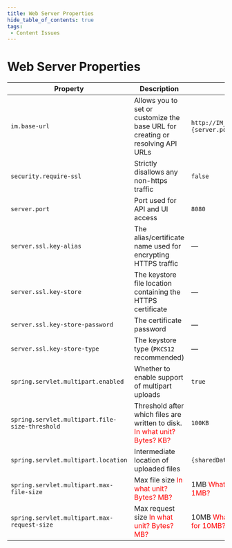 ```yaml
---
title: Web Server Properties
hide_table_of_contents: true
tags:
 - Content Issues
---
```


# Web Server Properties

| Property| Description| Default |
| --- | --- | --- |
| `im.base-url` | Allows you to set or customize the base URL for creating or resolving API URLs | `http://IM_SERVER_DOMAIN_NAME:{server.port}` |
| `security.require-ssl` | Strictly disallows any non-https traffic | `false` |
| `server.port` | Port used for API and UI access | `8080` |
| `server.ssl.key-alias` | The alias/certificate name used for encrypting HTTPS traffic | — |
| `server.ssl.key-store` | The keystore file location containing the HTTPS certificate | — |
| `server.ssl.key-store-password` | The certificate password | — |
| `server.ssl.key-store-type` | The keystore type (`PKCS12` recommended) | — |
| `spring.servlet.multipart.enabled` | Whether to enable support of multipart uploads | `true` |
| `spring.servlet.multipart.file-size-threshold` | Threshold after which files are written to disk. <font color="red">In what unit? Bytes? KB?</font> | `100KB` |
| `spring.servlet.multipart.location` | Intermediate location of uploaded files | `{sharedDataPath}/tmp` |
| `spring.servlet.multipart.max-file-size` | Max file size <font color="red">In what unit? Bytes? MB?</font> | 1MB <font color="red">What would you enter for 1MB?</font> |
| `spring.servlet.multipart.max-request-size` | Max request size <font color="red">In what unit? Bytes? MB?</font> | 10MB <font color="red">What would you enter for 10MB?</font> |